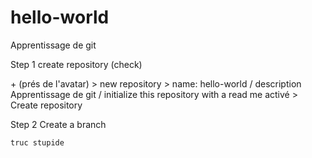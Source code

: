 # hello-world
Apprentissage de git

Step 1 create repository (check)

  \+ (prés de l'avatar) >
  new repository >
	name: hello-world / description Apprentissage de git / initialize this repository with a read me activé >
	Create repository
    
Step 2 Create a branch

	truc stupide
